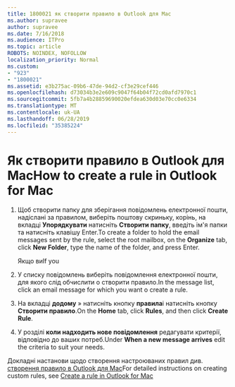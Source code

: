 ```yaml
---
title: 1800021 як створити правило в Outlook для Mac
ms.author: supravee
author: supravee
ms.date: 7/16/2018
ms.audience: ITPro
ms.topic: article
ROBOTS: NOINDEX, NOFOLLOW
localization_priority: Normal
ms.custom:
- "923"
- "1800021"
ms.assetid: e3b275ac-09b6-47de-94d2-cf3e29cef446
ms.openlocfilehash: d73034b3e2e609c9047f64b04f72cd0afd7970c1
ms.sourcegitcommit: 5fb7a4b28859690020efdea630d03e70cc0e6334
ms.translationtype: MT
ms.contentlocale: uk-UA
ms.lasthandoff: 06/28/2019
ms.locfileid: "35385224"
---
```

# <a name="how-to-create-a-rule-in-outlook-for-mac"></a><span data-ttu-id="900f5-102">Як створити правило в Outlook для Mac</span><span class="sxs-lookup"><span data-stu-id="900f5-102">How to create a rule in Outlook for Mac</span></span>

1. <span data-ttu-id="900f5-103">Щоб створити папку для зберігання повідомлень електронної пошти, надіслані за правилом, виберіть поштову скриньку, корінь, на вкладці **Упорядкувати** натисніть **Створити папку**, введіть ім'я папки та натисніть клавішу Enter.</span><span class="sxs-lookup"><span data-stu-id="900f5-103">To create a folder to hold the email messages sent by the rule, select the root mailbox, on the **Organize** tab, click **New Folder**, type the name of the folder, and press Enter.</span></span>

    <span data-ttu-id="900f5-104">Якщо ви</span><span class="sxs-lookup"><span data-stu-id="900f5-104">If you</span></span> 

2. <span data-ttu-id="900f5-105">У списку повідомлень виберіть повідомлення електронної пошти, для якого слід обчислити o створити правило.</span><span class="sxs-lookup"><span data-stu-id="900f5-105">In the message list, click an email message for which you want o create a rule.</span></span>

3. <span data-ttu-id="900f5-106">На вкладці **додому** » натисніть кнопку **правила**і натисніть кнопку **Створити правило**.</span><span class="sxs-lookup"><span data-stu-id="900f5-106">On the **Home** tab, click **Rules**, and then click **Create Rule**.</span></span>

4. <span data-ttu-id="900f5-107">У розділі **коли надходить нове повідомлення** редагувати критерії, відповідно до ваших потреб.</span><span class="sxs-lookup"><span data-stu-id="900f5-107">Under **When a new message arrives** edit the criteria to suit your needs.</span></span> 

<span data-ttu-id="900f5-108">Докладні настанови щодо створення настроюваних правил див. [створення правило в Outlook для Mac](https://aka.ms/AA1uy0v)</span><span class="sxs-lookup"><span data-stu-id="900f5-108">For detailed instructions on creating custom rules, see [Create a rule in Outlook for Mac](https://aka.ms/AA1uy0v)</span></span>
  